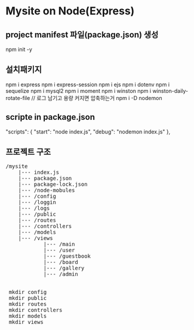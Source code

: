 # Mysite on Node(Express)

## project manifest 파일(package.json) 생성
npm init -y

## 설치패키지
npm i express
npm i express-session
npm i ejs
npm i dotenv
npm i sequelize
npm i mysql2
npm i moment
npm i winston
npm i winston-daily-rotate-file // 로그 남기고 용량 커지면 압축하는거
npm i -D nodemon

## scripte in package.json

"scripts": {
    "start": "node index.js",
    "debug": "nodemon index.js"
},

## 프로젝트 구조
<pre>
/mysite
    |--- index.js
    |--- package.json
    |--- package-lock.json
    |--- /node-mobules
    |--- /config
    |--- /loggin
    |--- /logs
    |--- /public
    |--- /routes
    |--- /controllers
    |--- /models
    |--- /views
            |--- /main
            |--- /user
            |--- /guestbook
            |--- /board
            |--- /gallery
            |--- /admin


 mkdir config
 mkdir public
 mkdir routes
 mkdir controllers
 mkdir models
 mkdir views